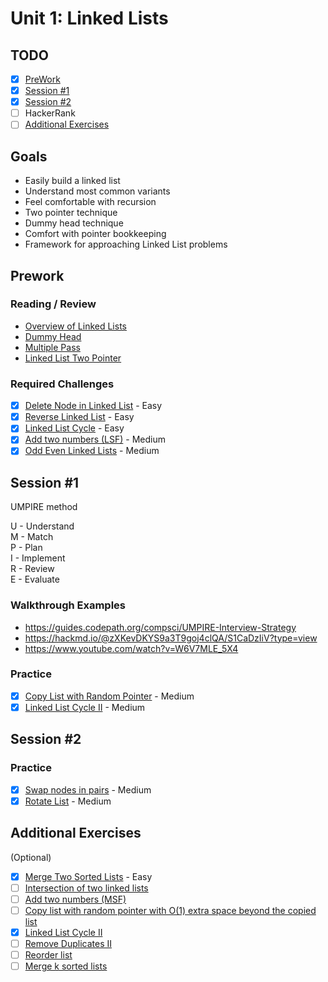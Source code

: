 # Unit 1: Linked Lists
## TODO
- [x] [PreWork](#PreWork)
- [x] [Session #1](#Session-1)
- [x] [Session #2](#Session-2)
- [ ] HackerRank
- [ ] [Additional Exercises](#Additional-Exercises)

## Goals
- Easily build a linked list
- Understand most common variants
- Feel comfortable with recursion
- Two pointer technique
- Dummy head technique
- Comfort with pointer bookkeeping
- Framework for approaching Linked List problems

## Prework
### Reading / Review

- <a href="https://guides.codepath.org/compsci/Linked-Lists">Overview of Linked Lists</a>
- <a href="https://guides.codepath.org/compsci/Dummy-Head">Dummy Head</a>
- <a href="https://guides.codepath.org/compsci/Multiple-Pass">Multiple Pass</a>
- <a href="https://guides.codepath.org/compsci/Linked-List-Two-Pointer">Linked List Two Pointer</a>


### Required Challenges
- [x] [Delete Node in Linked List](https://leetcode.com/problems/delete-node-in-a-linked-list) - Easy
- [x] [Reverse Linked List](https://leetcode.com/problems/reverse-linked-list/) - Easy
- [x] [Linked List Cycle](https://leetcode.com/problems/linked-list-cycle) - Easy
- [x] [Add two numbers (LSF)](https://leetcode.com/problems/add-two-numbers) - Medium
- [x] [Odd Even Linked Lists](https://leetcode.com/problems/odd-even-linked-list) - Medium

## Session #1
UMPIRE method

U - Understand  
M - Match  
P - Plan  
I - Implement   
R - Review  
E - Evaluate  

### Walkthrough Examples
- https://guides.codepath.org/compsci/UMPIRE-Interview-Strategy
- https://hackmd.io/@zXKevDKYS9a3T9goj4clQA/S1CaDzIiV?type=view
- https://www.youtube.com/watch?v=W6V7MLE_5X4
  
### Practice
- [x] [Copy List with Random Pointer](https://leetcode.com/problems/copy-list-with-random-pointer/) - Medium
- [x] [Linked List Cycle II](https://leetcode.com/problems/linked-list-cycle-ii/) - Medium

## Session #2

### Practice
- [x] [Swap nodes in pairs](https://leetcode.com/problems/swap-nodes-in-pairs/) - Medium
- [x] [Rotate List](https://leetcode.com/problems/rotate-list/) - Medium

## Additional Exercises 
(Optional)

- [x] [Merge Two Sorted Lists](https://leetcode.com/problems/merge-two-sorted-lists) - Easy
- [ ] [Intersection of two linked lists](https://leetcode.com/problems/intersection-of-two-linked-lists)
- [ ] [Add two numbers (MSF)](https://leetcode.com/problems/add-two-numbers-ii)
- [ ] [Copy list with random pointer with O(1) extra space beyond the copied list](https://leetcode.com/problems/copy-list-with-random-pointer/)
- [x] [Linked List Cycle II](https://leetcode.com/problems/linked-list-cycle-ii)
- [ ] [Remove Duplicates II](https://leetcode.com/problems/remove-duplicates-from-sorted-list-ii)
- [ ] [Reorder list](https://leetcode.com/problems/reorder-list)
- [ ] [Merge k sorted lists](https://leetcode.com/problems/merge-k-sorted-lists/)
